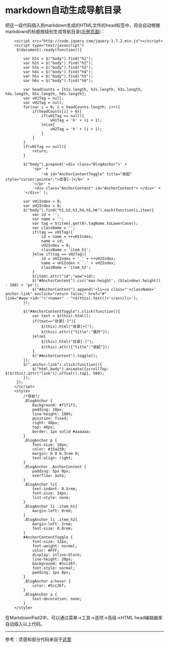 # markdown自动生成导航目录
把这一段代码插入到markdown生成的HTML文件的head标签中，将会自动根据markdown的标题按级别生成导航目录\([示例页面](https://chris-peng.github.io/markdown_nav/%E7%A4%BA%E4%BE%8B.html)\)：

		<script src="http://code.jquery.com/jquery-1.7.2.min.js"></script>
		<script type="text/javascript">
		 $(document).ready(function(){
		 
			var h1s = $("body").find("h1");
			var h2s = $("body").find("h2");
			var h3s = $("body").find("h3");
			var h4s = $("body").find("h4");
			var h5s = $("body").find("h5");
			var h6s = $("body").find("h6");
			
			var headCounts = [h1s.length, h2s.length, h3s.length, h4s.length, h5s.length, h6s.length];
			var vH1Tag = null;
			var vH2Tag = null;
			for(var i = 0; i < headCounts.length; i++){
				if(headCounts[i] > 0){
					if(vH1Tag == null){
						vH1Tag = 'h' + (i + 1);
					}else{
						vH2Tag = 'h' + (i + 1);
					}
				}
			}
			if(vH1Tag == null){
				return;
			}
			
			$("body").prepend('<div class="BlogAnchor">' + 
			    '<p>' + 
			        '<b id="AnchorContentToggle" title="收起" style="cursor:pointer;">目录[-]</b>' + 
			    '</p>' + 
			    '<div class="AnchorContent" id="AnchorContent"> </div>' + 
			'</div>' );
			
			var vH1Index = 0;
			var vH2Index = 0;
			$("body").find("h1,h2,h3,h4,h5,h6").each(function(i,item){
				var id = '';
				var name = '';
			    var tag = $(item).get(0).tagName.toLowerCase();
				var className = '';
				if(tag == vH1Tag){
					id = name = ++vH1Index;
					name = id;
					vH2Index = 0;
					className = 'item_h1';
				}else if(tag == vH2Tag){
					id = vH1Index + '_' + ++vH2Index;
					name = vH1Index + '.' + vH2Index;
					className = 'item_h2';
				}
			    $(item).attr("id","wow"+id);
				$("#AnchorContent").css('max-height', ($(window).height() - 180) + 'px');
			    $("#AnchorContent").append('<li><a class="'+className+' anchor-link" onclick="return false;" href="#" link="#wow'+id+'">'+name+" · "+$(this).text()+'</a></li>');
			});
			
			$("#AnchorContentToggle").click(function(){
			    var text = $(this).html();
			    if(text=="目录[-]"){
			        $(this).html("目录[+]");
			        $(this).attr({"title":"展开"});
			    }else{
			        $(this).html("目录[-]");
			        $(this).attr({"title":"收起"});
			    }
			    $("#AnchorContent").toggle();
			});
			$(".anchor-link").click(function(){
			    $("html,body").animate({scrollTop: $($(this).attr("link")).offset().top}, 500);
			});
		 });
		</script>
		<style>
			/*导航*/
			.BlogAnchor {
			    background: #f1f1f1;
			    padding: 10px;
			    line-height: 180%;
				position: fixed;
				right: 48px;
				top: 48px;
				border: 1px solid #aaaaaa;
			}
			.BlogAnchor p {
			    font-size: 18px;
			    color: #15a230;
			    margin: 0 0 0.3rem 0;
				text-align: right;
			}
			.BlogAnchor .AnchorContent {
			    padding: 5px 0px;
				overflow: auto;
			}
			.BlogAnchor li{
			    text-indent: 0.5rem;
			    font-size: 14px;
				list-style: none;
			}
			.BlogAnchor li .item_h1{
			    margin-left: 0rem;
			}
			.BlogAnchor li .item_h2{
			    margin-left: 2rem;
				font-size: 0.8rem;
			}
			#AnchorContentToggle {
			    font-size: 13px;
			    font-weight: normal;
			    color: #FFF;
			    display: inline-block;
			    line-height: 20px;
			    background: #5cc26f;
			    font-style: normal;
			    padding: 1px 8px;
			}
			.BlogAnchor a:hover {
			    color: #5cc26f;
			}
			.BlogAnchor a {
			    text-decoration: none;
			}
		</style>


在MarkdownPad2中，可以通过菜单->工具->选项->高级->HTML head编辑器来自动插入以上代码。

-----------------------------------
参考：灵感和部分代码来自于[这里](http://www.iyanlei.com/markdown_catelog.html)